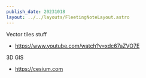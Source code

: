 ```yaml
---
publish_date: 20231018    
layout: ../../layouts/FleetingNoteLayout.astro
---
```

Vector tiles stuff 
- https://www.youtube.com/watch?v=xdc67aZVO7E

3D GIS
- https://cesium.com
